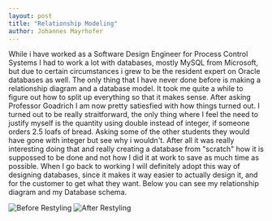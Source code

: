 ```yaml
---
layout: post
title: "Relationship Modeling"
author: Johannes Mayrhofer
---
```


While i have worked as a Software Design Engineer for Process Control Systems I had to work a lot with databases, mostly MySQL from Microsoft, but due to certain circumstances i grew to be the resident expert on Oracle databases as well. The only thing that I have never done before is making a relationship diagram and a database model. It took me quite a while to figure out how to split up everything so that it makes sense. After asking Professor Goadrich I am now pretty satiesfied with how things turned out. I turned out to be really straitforward, the only thing where I feel the need to justify myself is the quantity using double instead of integer, if someone orders 2.5 loafs of bread. Asking some of the other students they would have gone with integer but see why i wouldn't. After all it was really interesting doing that and really creating a database from  "scratch" how it is suppossed to be done and not how I did it at work to save as much time as possible. When I go back to working I will definitely adopt this way of designing databases, since it makes it way easier to actually design it, and for the customer to get what they want. Below you can see my relationship diagram and my Database schema.

![Before Restyling]({{"/assets/css/images/HW6_RelationshipDiagram.png"|relative_url}})
![After Restyling]({{"/assets/css/images/HW6_Schema.png"|relative_url}})

<div style="clear:both;"></div>

